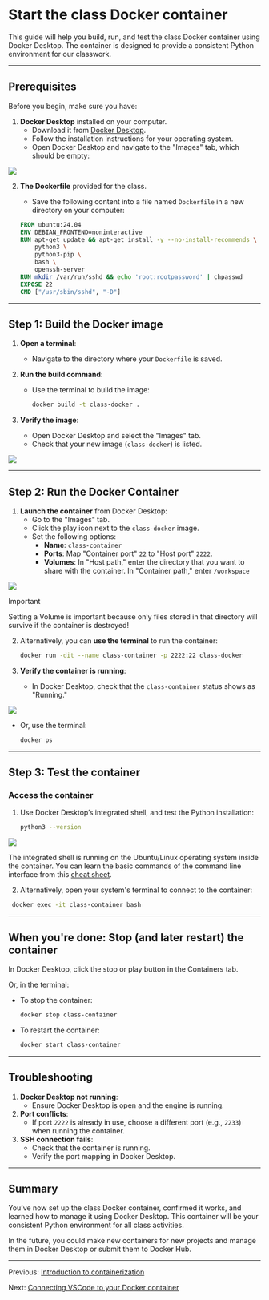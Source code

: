# Start the class Docker container

This guide will help you build, run, and test the class Docker container using Docker Desktop. The container is designed to provide a consistent Python environment for our classwork.

---

## Prerequisites

Before you begin, make sure you have:

1. **Docker Desktop** installed on your computer.
   - Download it from [Docker Desktop](https://www.docker.com/products/docker-desktop).
   - Follow the installation instructions for your operating system.
   - Open Docker Desktop and navigate to the "Images" tab, which should be empty:

![](p/docker-desktop-1.png)

2. **The Dockerfile** provided for the class.
   - Save the following content into a file named `Dockerfile` in a new directory on your computer:

   ```dockerfile
   FROM ubuntu:24.04
   ENV DEBIAN_FRONTEND=noninteractive
   RUN apt-get update && apt-get install -y --no-install-recommends \
       python3 \
       python3-pip \
       bash \
       openssh-server
   RUN mkdir /var/run/sshd && echo 'root:rootpassword' | chpasswd
   EXPOSE 22
   CMD ["/usr/sbin/sshd", "-D"]
   ```

---

## Step 1: Build the Docker image

1. **Open a terminal**:
   - Navigate to the directory where your `Dockerfile` is saved.

2. **Run the build command**:
   - Use the terminal to build the image:

     ```bash
     docker build -t class-docker .
     ```

3. **Verify the image**:
   - Open Docker Desktop and select the "Images" tab.
   - Check that your new image (`class-docker`) is listed.

![](p/docker-desktop-2.png)

---

## Step 2: Run the Docker Container

1. **Launch the container** from Docker Desktop:
   - Go to the "Images" tab.
   - Click the play icon next to the `class-docker` image.
   - Set the following options:
     - **Name**: `class-container`
     - **Ports**: Map "Container port" `22` to "Host port" `2222`.
     - **Volumes**: In "Host path," enter the directory that you want to share with the container.  In "Container path," enter `/workspace`

![](p/docker-desktop-3.png)

> [!IMPORTANT]  
> Setting a Volume is important because only files stored in that directory will survive if the container is destroyed!

2. Alternatively, you can **use the terminal** to run the container:

   ```bash
   docker run -dit --name class-container -p 2222:22 class-docker
   ```

3. **Verify the container is running**:
   - In Docker Desktop, check that the `class-container` status shows as "Running."

![](p/docker-desktop-4.png)

   - Or, use the terminal:

     ```bash
     docker ps
     ```

---

## Step 3: Test the container

### Access the container

1. Use Docker Desktop’s integrated shell, and test the Python installation:

   ```bash
   python3 --version
   ```

![](p/docker-desktop-5.png)

The integrated shell is running on the Ubuntu/Linux operating system inside the container.  You can learn the basic commands of the command line interface from this [cheat sheet](p/ubuntu-cli-cheat-sheet.pdf).

2. Alternatively, open your system's terminal to connect to the container:
 
  ```bash
   docker exec -it class-container bash
   ```


---

## When you're done: Stop (and later restart) the container

In Docker Desktop, click the stop or play button in the Containers tab.

Or, in the terminal:

- To stop the container:

  ```bash
  docker stop class-container
  ```

- To restart the container:
 
  ```bash
  docker start class-container
  ```

---

## Troubleshooting

1. **Docker Desktop not running**:
   - Ensure Docker Desktop is open and the engine is running.
2. **Port conflicts**:
   - If port `2222` is already in use, choose a different port (e.g., `2233`) when running the container.
3. **SSH connection fails**:
   - Check that the container is running.
   - Verify the port mapping in Docker Desktop.

---

## Summary

You’ve now set up the class Docker container, confirmed it works, and learned how to manage it using Docker Desktop. This container will be your consistent Python environment for all class activities.

In the future, you could make new containers for new projects and manage them in Docker Desktop or submit them to Docker Hub.

---

Previous: [Introduction to containerization](001-introduction-to-containerization.md)

Next: [Connecting VSCode to your Docker container](003-connect-with-vscode.md)
